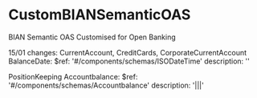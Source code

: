 # CustomBIANSemanticOAS
BIAN Semantic OAS Customised for Open Banking

15/01 changes:
CurrentAccount, CreditCards, CorporateCurrentAccount
BalanceDate:
              $ref: '#/components/schemas/ISODateTime'
              description: ''

PositionKeeping
Accountbalance:
              $ref: '#/components/schemas/Accountbalance'
              description: '|||'
